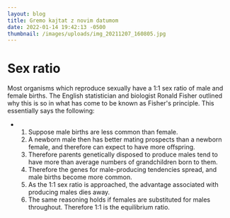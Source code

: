 ```yaml
---
layout: blog
title: Gremo kajtat z novim datumom
date: 2022-01-14 19:42:13 -0500
thumbnail: /images/uploads/img_20211207_160805.jpg
---
```

# Sex ratio

Most organisms which reproduce sexually have a 1:1 sex ratio of male and female births. The English statistician and biologist Ronald Fisher outlined why this is so in what has come to be known as Fisher's principle. This essentially says the following:

* 1. Suppose male births are less common than female.
  2. A newborn male then has better mating prospects than a newborn female, and therefore can expect to have more offspring.
  3. Therefore parents genetically disposed to produce males tend to have more than average numbers of grandchildren born to them.
  4. Therefore the genes for male-producing tendencies spread, and male births become more common.
  5. As the 1:1 sex ratio is approached, the advantage associated with producing males dies away.
  6. The same reasoning holds if females are substituted for males throughout. Therefore 1:1 is the equilibrium ratio.